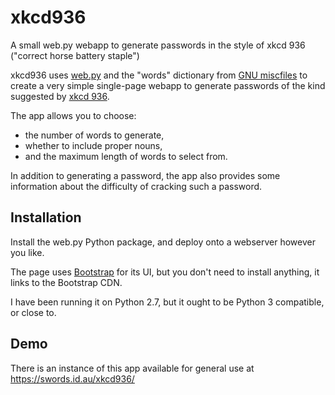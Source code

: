 # xkcd936
A small web.py webapp to generate passwords in the style of xkcd 936 ("correct horse battery staple")

xkcd936 uses [web.py](http://webpy.org) and the "words" dictionary from
[GNU miscfiles](http://savannah.gnu.org/projects/miscfiles/) to create a
very simple single-page webapp to generate passwords of the kind suggested
by [xkcd 936](http://xkcd.com/936).

The app allows you to choose:
 * the number of words to generate,
 * whether to include proper nouns,
 * and the maximum length of words to select from.
 
In addition to generating a password, the app also provides some information
about the difficulty of cracking such a password.

## Installation

Install the web.py Python package, and deploy onto a webserver however you
like.

The page uses [Bootstrap](http://getbootstrap.com/) for its UI, but you don't
need to install anything, it links to the Bootstrap CDN.

I have been running it on Python 2.7, but it ought to be Python 3
compatible, or close to.

## Demo

There is an instance of this app available for general use at
https://swords.id.au/xkcd936/
